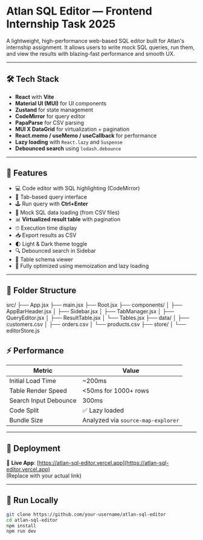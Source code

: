 # Atlan SQL Editor — Frontend Internship Task 2025

A lightweight, high-performance web-based SQL editor built for Atlan's internship assignment. It allows users to write mock SQL queries, run them, and view the results with blazing-fast performance and smooth UX.

---

## 🛠 Tech Stack

- **React** with **Vite**
- **Material UI (MUI)** for UI components
- **Zustand** for state management
- **CodeMirror** for query editor
- **PapaParse** for CSV parsing
- **MUI X DataGrid** for virtualization + pagination
- **React.memo / useMemo / useCallback** for performance
- **Lazy loading** with `React.lazy` and `Suspense`
- **Debounced search** using `lodash.debounce`

---

## 🌟 Features

- 💻 Code editor with SQL highlighting (CodeMirror)
- 🧾 Tab-based query interface
- 🕹 Run query with **Ctrl+Enter**
- 📄 Mock SQL data loading (from CSV files)
- 📊 **Virtualized result table** with pagination
- ⏱ Execution time display
- 📥 Export results as CSV
- 🌓 Light & Dark theme toggle
- 🔍 Debounced search in Sidebar
- 🧠 Table schema viewer
- 🚀 Fully optimized using memoization and lazy loading

---

## 📁 Folder Structure

src/ ├── App.jsx ├── main.jsx ├── Root.jsx ├── components/ │ ├── AppBarHeader.jsx │ ├── Sidebar.jsx │ ├── TabManager.jsx │ ├── QueryEditor.jsx │ ├── ResultTable.jsx │ └── Tables.jsx ├── data/ │ ├── customers.csv │ ├── orders.csv │ └── products.csv ├── store/ │ └── editorStore.js

## ⚡ Performance

| Metric               | Value         |
|----------------------|---------------|
| Initial Load Time    | ~200ms        |
| Table Render Speed   | <50ms for 1000+ rows |
| Search Input Debounce| 300ms         |
| Code Split           | ✅ Lazy loaded |
| Bundle Size          | Analyzed via `source-map-explorer` |

---

## 🚀 Deployment

🔗 **Live App**: [https://atlan-sql-editor.vercel.app](https://atlan-sql-editor.vercel.app)  
(Replace with your actual link)

---

## 🧪 Run Locally

```bash
git clone https://github.com/your-username/atlan-sql-editor
cd atlan-sql-editor
npm install
npm run dev
